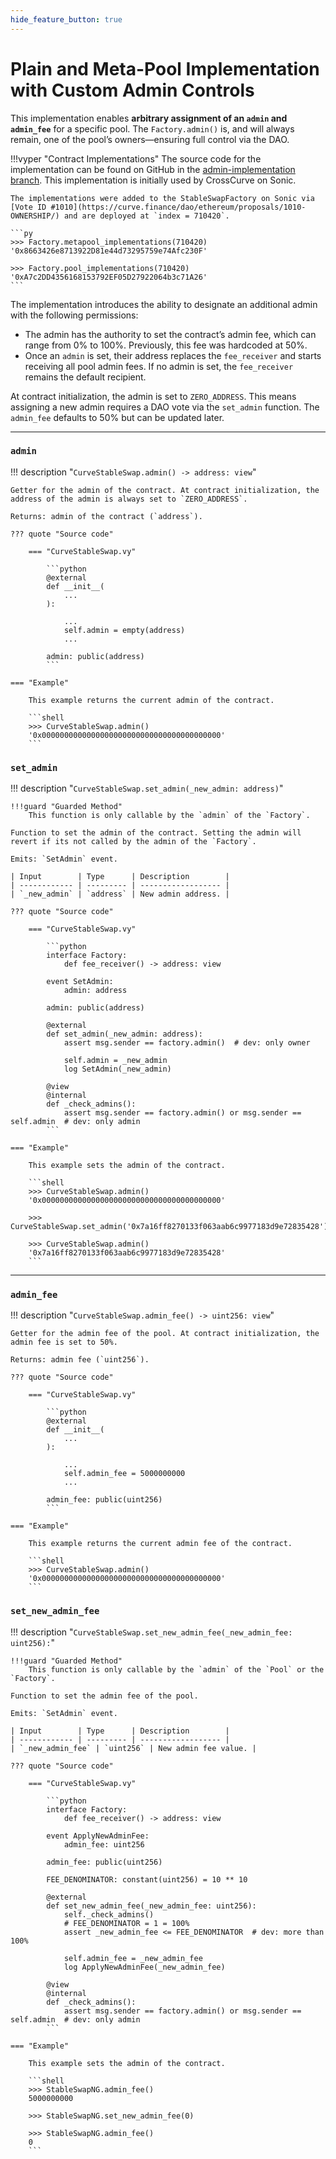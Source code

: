 ```yaml
---
hide_feature_button: true
---
```


<h1>Plain and Meta-Pool Implementation with Custom Admin Controls</h1>

This implementation enables **arbitrary assignment of an `admin` and `admin_fee`** for a specific pool. The `Factory.admin()` is, and will always remain, one of the pool’s owners—ensuring full control via the DAO.

!!!vyper "Contract Implementations"
    The source code for the implementation can be found on GitHub in the [admin-implementation branch](https://github.com/curvefi/stableswap-ng/tree/admin-implementation). This implementation is initially used by CrossCurve on Sonic.

    The implementations were added to the StableSwapFactory on Sonic via [Vote ID #1010](https://curve.finance/dao/ethereum/proposals/1010-OWNERSHIP/) and are deployed at `index = 710420`.

    ```py
    >>> Factory.metapool_implementations(710420)
    '0x8663426e8713922D81e44d73295759e74Afc230F'

    >>> Factory.pool_implementations(710420)
    '0xA7c2DD4356168153792EF05D27922064b3c71A26'
    ```


The implementation introduces the ability to designate an additional admin with the following permissions:

- The admin has the authority to set the contract’s admin fee, which can range from 0% to 100%. Previously, this fee was hardcoded at 50%.
- Once an `admin` is set, their address replaces the `fee_receiver` and starts receiving all pool admin fees. If no admin is set, the `fee_receiver` remains the default recipient.

At contract initialization, the admin is set to `ZERO_ADDRESS`. This means assigning a new admin requires a DAO vote via the `set_admin` function. The `admin_fee` defaults to 50% but can be updated later.

---

### `admin`
!!! description "`CurveStableSwap.admin() -> address: view`"

    Getter for the admin of the contract. At contract initialization, the address of the admin is always set to `ZERO_ADDRESS`.

    Returns: admin of the contract (`address`).

    ??? quote "Source code"

        === "CurveStableSwap.vy"

            ```python
            @external
            def __init__(
                ...
            ):

                ...
                self.admin = empty(address)
                ...

            admin: public(address)
            ```

    === "Example"

        This example returns the current admin of the contract.

        ```shell
        >>> CurveStableSwap.admin()
        '0x0000000000000000000000000000000000000000'
        ```


### `set_admin`
!!! description "`CurveStableSwap.set_admin(_new_admin: address)`"

    !!!guard "Guarded Method"
        This function is only callable by the `admin` of the `Factory`.

    Function to set the admin of the contract. Setting the admin will revert if its not called by the admin of the `Factory`.

    Emits: `SetAdmin` event.

    | Input        | Type      | Description        |
    | ------------ | --------- | ------------------ |
    | `_new_admin` | `address` | New admin address. |

    ??? quote "Source code"

        === "CurveStableSwap.vy"

            ```python
            interface Factory:
                def fee_receiver() -> address: view

            event SetAdmin:
                admin: address

            admin: public(address)

            @external
            def set_admin(_new_admin: address):
                assert msg.sender == factory.admin()  # dev: only owner

                self.admin = _new_admin
                log SetAdmin(_new_admin)

            @view
            @internal
            def _check_admins():
                assert msg.sender == factory.admin() or msg.sender == self.admin  # dev: only admin
            ```

    === "Example"

        This example sets the admin of the contract.

        ```shell
        >>> CurveStableSwap.admin()
        '0x0000000000000000000000000000000000000000'

        >>> CurveStableSwap.set_admin('0x7a16ff8270133f063aab6c9977183d9e72835428')

        >>> CurveStableSwap.admin()
        '0x7a16ff8270133f063aab6c9977183d9e72835428'
        ```

---

### `admin_fee`
!!! description "`CurveStableSwap.admin_fee() -> uint256: view`"

    Getter for the admin fee of the pool. At contract initialization, the admin fee is set to 50%.

    Returns: admin fee (`uint256`).

    ??? quote "Source code"

        === "CurveStableSwap.vy"

            ```python
            @external
            def __init__(
                ...
            ):

                ...
                self.admin_fee = 5000000000
                ...

            admin_fee: public(uint256)
            ```

    === "Example"

        This example returns the current admin fee of the contract.

        ```shell
        >>> CurveStableSwap.admin()
        '0x0000000000000000000000000000000000000000'
        ```


### `set_new_admin_fee`
!!! description "`CurveStableSwap.set_new_admin_fee(_new_admin_fee: uint256):`"

    !!!guard "Guarded Method"
        This function is only callable by the `admin` of the `Pool` or the `Factory`.

    Function to set the admin fee of the pool.

    Emits: `SetAdmin` event.

    | Input        | Type      | Description        |
    | ------------ | --------- | ------------------ |
    | `_new_admin_fee` | `uint256` | New admin fee value. |

    ??? quote "Source code"

        === "CurveStableSwap.vy"

            ```python
            interface Factory:
                def fee_receiver() -> address: view

            event ApplyNewAdminFee:
                admin_fee: uint256

            admin_fee: public(uint256)

            FEE_DENOMINATOR: constant(uint256) = 10 ** 10

            @external
            def set_new_admin_fee(_new_admin_fee: uint256):
                self._check_admins()
                # FEE_DENOMINATOR = 1 = 100%
                assert _new_admin_fee <= FEE_DENOMINATOR  # dev: more than 100%

                self.admin_fee = _new_admin_fee
                log ApplyNewAdminFee(_new_admin_fee)

            @view
            @internal
            def _check_admins():
                assert msg.sender == factory.admin() or msg.sender == self.admin  # dev: only admin
            ```

    === "Example"

        This example sets the admin of the contract.

        ```shell
        >>> StableSwapNG.admin_fee()
        5000000000

        >>> StableSwapNG.set_new_admin_fee(0)

        >>> StableSwapNG.admin_fee()
        0
        ```
